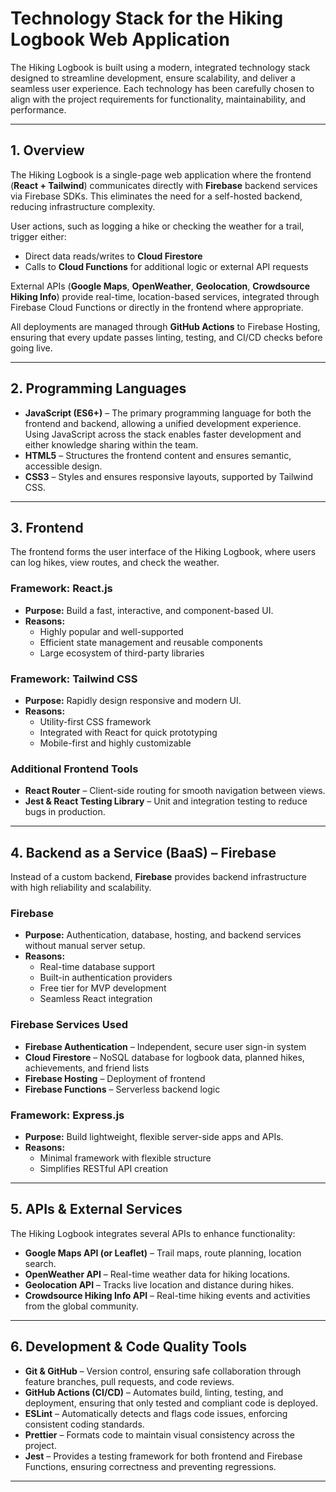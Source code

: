 # Technology Stack for the Hiking Logbook Web Application

The Hiking Logbook is built using a modern, integrated technology stack designed to streamline development, ensure scalability, and deliver a seamless user experience. Each technology has been carefully chosen to align with the project requirements for functionality, maintainability, and performance.

---

## 1. Overview

The Hiking Logbook is a single-page web application where the frontend (**React + Tailwind**) communicates directly with **Firebase** backend services via Firebase SDKs. This eliminates the need for a self-hosted backend, reducing infrastructure complexity.

User actions, such as logging a hike or checking the weather for a trail, trigger either:  
- Direct data reads/writes to **Cloud Firestore**  
- Calls to **Cloud Functions** for additional logic or external API requests  

External APIs (**Google Maps**, **OpenWeather**, **Geolocation**, **Crowdsource Hiking Info**) provide real-time, location-based services, integrated through Firebase Cloud Functions or directly in the frontend where appropriate.  

All deployments are managed through **GitHub Actions** to Firebase Hosting, ensuring that every update passes linting, testing, and CI/CD checks before going live.

---

## 2. Programming Languages

- **JavaScript (ES6+)** – The primary programming language for both the frontend and backend, allowing a unified development experience. Using JavaScript across the stack enables faster development and either knowledge sharing within the team.
- **HTML5** – Structures the frontend content and ensures semantic, accessible design.
- **CSS3** – Styles and ensures responsive layouts, supported by Tailwind CSS.

---

## 3. Frontend

The frontend forms the user interface of the Hiking Logbook, where users can log hikes, view routes, and check the weather.

### Framework: React.js
- **Purpose:** Build a fast, interactive, and component-based UI.
- **Reasons:**
  - Highly popular and well-supported
  - Efficient state management and reusable components
  - Large ecosystem of third-party libraries

### Framework: Tailwind CSS
- **Purpose:** Rapidly design responsive and modern UI.
- **Reasons:**
  - Utility-first CSS framework
  - Integrated with React for quick prototyping
  - Mobile-first and highly customizable

### Additional Frontend Tools
- **React Router** – Client-side routing for smooth navigation between views.
- **Jest & React Testing Library** – Unit and integration testing to reduce bugs in production.

---

## 4. Backend as a Service (BaaS) – Firebase

Instead of a custom backend, **Firebase** provides backend infrastructure with high reliability and scalability.

### Firebase
- **Purpose:** Authentication, database, hosting, and backend services without manual server setup.
- **Reasons:**
  - Real-time database support
  - Built-in authentication providers
  - Free tier for MVP development
  - Seamless React integration

### Firebase Services Used
- **Firebase Authentication** – Independent, secure user sign-in system
- **Cloud Firestore** – NoSQL database for logbook data, planned hikes, achievements, and friend lists
- **Firebase Hosting** – Deployment of frontend
- **Firebase Functions** – Serverless backend logic

### Framework: Express.js
- **Purpose:** Build lightweight, flexible server-side apps and APIs.
- **Reasons:**
  - Minimal framework with flexible structure
  - Simplifies RESTful API creation

---

## 5. APIs & External Services

The Hiking Logbook integrates several APIs to enhance functionality:

- **Google Maps API (or Leaflet)** – Trail maps, route planning, location search.
- **OpenWeather API** – Real-time weather data for hiking locations.
- **Geolocation API** – Tracks live location and distance during hikes.
- **Crowdsource Hiking Info API** – Real-time hiking events and activities from the global community.

---

## 6. Development & Code Quality Tools

- **Git & GitHub** – Version control, ensuring safe collaboration through feature branches, pull requests, and code reviews.
- **GitHub Actions (CI/CD)** – Automates build, linting, testing, and deployment, ensuring that only tested and compliant code is deployed.
- **ESLint** – Automatically detects and flags code issues, enforcing consistent coding standards.
- **Prettier** – Formats code to maintain visual consistency across the project.
- **Jest** – Provides a testing framework for both frontend and Firebase Functions, ensuring correctness and preventing regressions.

---
